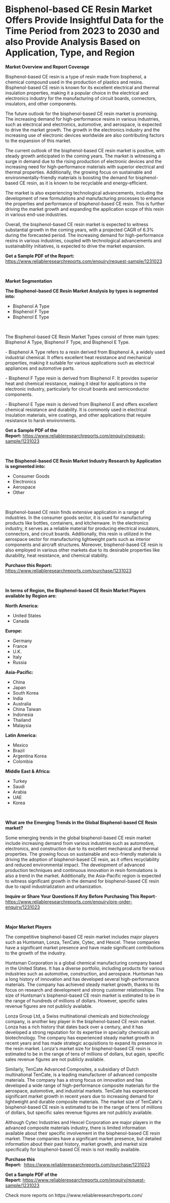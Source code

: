 <p><h1>Bisphenol-based CE Resin Market Offers Provide Insightful Data for the Time Period from 2023 to 2030 and also Provide Analysis Based on Application, Type, and Region</h1></p><p><strong>Market Overview and Report Coverage</strong></p>
<p><p>Bisphenol-based CE resin is a type of resin made from bisphenol, a chemical compound used in the production of plastics and resins. Bisphenol-based CE resin is known for its excellent electrical and thermal insulation properties, making it a popular choice in the electrical and electronics industry for the manufacturing of circuit boards, connectors, insulators, and other components.</p><p>The future outlook for the bisphenol-based CE resin market is promising. The increasing demand for high-performance resins in various industries, such as electrical and electronics, automotive, and aerospace, is expected to drive the market growth. The growth in the electronics industry and the increasing use of electronic devices worldwide are also contributing factors to the expansion of this market.</p><p>The current outlook of the bisphenol-based CE resin market is positive, with steady growth anticipated in the coming years. The market is witnessing a surge in demand due to the rising production of electronic devices and the increasing need for high-performance materials with superior electrical and thermal properties. Additionally, the growing focus on sustainable and environmentally-friendly materials is boosting the demand for bisphenol-based CE resin, as it is known to be recyclable and energy-efficient.</p><p>The market is also experiencing technological advancements, including the development of new formulations and manufacturing processes to enhance the properties and performance of bisphenol-based CE resin. This is further driving the market growth and expanding the application scope of this resin in various end-use industries.</p><p>Overall, the bisphenol-based CE resin market is expected to witness substantial growth in the coming years, with a projected CAGR of 6.3% during the forecasted period. The increasing demand for high-performance resins in various industries, coupled with technological advancements and sustainability initiatives, is expected to drive the market expansion.</p></p>
<p><strong>Get a Sample PDF of the Report:</strong> <a href="https://www.reliableresearchreports.com/enquiry/request-sample/1231023">https://www.reliableresearchreports.com/enquiry/request-sample/1231023</a></p>
<p>&nbsp;</p>
<p><strong>Market Segmentation</strong></p>
<p><strong>The Bisphenol-based CE Resin Market Analysis by types is segmented into:</strong></p>
<p><ul><li>Bisphenol A Type</li><li>Bisphenol F Type</li><li>Bisphenol E Type</li></ul></p>
<p>&nbsp;</p>
<p><p>The Bisphenol-based CE Resin Market Types consist of three main types: Bisphenol A Type, Bisphenol F Type, and Bisphenol E Type. </p><p>- Bisphenol A Type refers to a resin derived from Bisphenol A, a widely used industrial chemical. It offers excellent heat resistance and mechanical properties, making it suitable for various applications such as electrical appliances and automotive parts.</p><p>- Bisphenol F Type resin is derived from Bisphenol F. It provides superior heat and chemical resistance, making it ideal for applications in the electronic industry, particularly for circuit boards and semiconductor components.</p><p>- Bisphenol E Type resin is derived from Bisphenol E and offers excellent chemical resistance and durability. It is commonly used in electrical insulation materials, wire coatings, and other applications that require resistance to harsh environments.</p></p>
<p><strong>Get a Sample PDF of the Report:</strong>&nbsp;<a href="https://www.reliableresearchreports.com/enquiry/request-sample/1231023">https://www.reliableresearchreports.com/enquiry/request-sample/1231023</a></p>
<p>&nbsp;</p>
<p><strong>The Bisphenol-based CE Resin Market Industry Research by Application is segmented into:</strong></p>
<p><ul><li>Consumer Goods</li><li>Electronics</li><li>Aerospace</li><li>Other</li></ul></p>
<p>&nbsp;</p>
<p><p>Bisphenol-based CE resin finds extensive application in a range of industries. In the consumer goods sector, it is used for manufacturing products like bottles, containers, and kitchenware. In the electronics industry, it serves as a reliable material for producing electrical insulators, connectors, and circuit boards. Additionally, this resin is utilized in the aerospace sector for manufacturing lightweight parts such as interior components and aircraft structures. Moreover, bisphenol-based CE resin is also employed in various other markets due to its desirable properties like durability, heat resistance, and chemical stability.</p></p>
<p><strong>Purchase this Report:</strong>&nbsp; <a href="https://www.reliableresearchreports.com/purchase/1231023">https://www.reliableresearchreports.com/purchase/1231023</a></p>
<p>&nbsp;</p>
<p><strong>In terms of Region, the Bisphenol-based CE Resin Market Players available by Region are:</strong></p>
<p>
    <p> <strong> North America: </strong>
        <ul>
            <li>United States</li>
            <li>Canada</li>
        </ul>
        </p> 
    <p> <strong> Europe: </strong>
        <ul>
            <li>Germany</li>
            <li>France</li>
            <li>U.K.</li>
            <li>Italy</li>
            <li>Russia</li>
        </ul>
        </p> 
    <p> <strong> Asia-Pacific: </strong>
        <ul>
            <li>China</li>
            <li>Japan</li>
            <li>South Korea</li>
            <li>India</li>
            <li>Australia</li>
            <li>China Taiwan</li>
            <li>Indonesia</li>
            <li>Thailand</li>
            <li>Malaysia</li>
        </ul>
        </p> 
    <p> <strong> Latin America: </strong>
        <ul>
            <li>Mexico</li>
            <li>Brazil</li>
            <li>Argentina Korea</li>
            <li>Colombia</li>
        </ul>
        </p> 
    <p> <strong> Middle East & Africa: </strong>
        <ul>
            <li>Turkey</li>
            <li>Saudi</li>
            <li>Arabia</li>
            <li>UAE</li>
            <li>Korea</li>
        </ul>
    </p>
    </p>
<p>&nbsp;</p>
<p><strong>What are the Emerging Trends in the Global Bisphenol-based CE Resin market?</strong></p>
<p><p>Some emerging trends in the global bisphenol-based CE resin market include increasing demand from various industries such as automotive, electronics, and construction due to its excellent mechanical and thermal properties. The growing focus on sustainable and eco-friendly materials is driving the adoption of bisphenol-based CE resin, as it offers recyclability and reduced environmental impact. The development of advanced production techniques and continuous innovation in resin formulations is also a trend in the market. Additionally, the Asia-Pacific region is expected to witness significant growth in the demand for bisphenol-based CE resin due to rapid industrialization and urbanization.</p></p>
<p><strong>Inquire or Share Your Questions If Any Before Purchasing This Report</strong>- <a href="https://www.reliableresearchreports.com/enquiry/pre-order-enquiry/1231023">https://www.reliableresearchreports.com/enquiry/pre-order-enquiry/1231023</a></p>
<p>&nbsp;</p>
<p><strong>Major Market Players</strong></p>
<p><p>The competitive bisphenol-based CE resin market includes major players such as Huntsman, Lonza, TenCate, Cytec, and Hexcel. These companies have a significant market presence and have made significant contributions to the growth of the industry.</p><p>Huntsman Corporation is a global chemical manufacturing company based in the United States. It has a diverse portfolio, including products for various industries such as automotive, construction, and aerospace. Huntsman has a long history of innovation and has developed several high-performance materials. The company has achieved steady market growth, thanks to its focus on research and development and strong customer relationships. The size of Huntsman's bisphenol-based CE resin market is estimated to be in the range of hundreds of millions of dollars. However, specific sales revenue figures are not publicly available.</p><p>Lonza Group Ltd, a Swiss multinational chemicals and biotechnology company, is another key player in the bisphenol-based CE resin market. Lonza has a rich history that dates back over a century, and it has developed a strong reputation for its expertise in specialty chemicals and biotechnology. The company has experienced steady market growth in recent years and has made strategic acquisitions to expand its presence in the resin market. Lonza's market size for bisphenol-based CE resin is estimated to be in the range of tens of millions of dollars, but again, specific sales revenue figures are not publicly available.</p><p>Similarly, TenCate Advanced Composites, a subsidiary of Dutch multinational TenCate, is a leading manufacturer of advanced composite materials. The company has a strong focus on innovation and has developed a wide range of high-performance composite materials for the aerospace, automotive, and industrial markets. TenCate has experienced significant market growth in recent years due to increasing demand for lightweight and durable composite materials. The market size of TenCate's bisphenol-based CE resin is estimated to be in the range of tens of millions of dollars, but specific sales revenue figures are not publicly available.</p><p>Although Cytec Industries and Hexcel Corporation are major players in the advanced composite materials industry, there is limited information available about their specific involvement in the bisphenol-based CE resin market. These companies have a significant market presence, but detailed information about their past history, market growth, and market size specifically for bisphenol-based CE resin is not readily available.</p></p>
<p><strong>Purchase this Report:</strong>&nbsp;&nbsp;<a href="https://www.reliableresearchreports.com/purchase/1231023">https://www.reliableresearchreports.com/purchase/1231023</a></p>
<p></p>
<p><strong>Get a Sample PDF of the Report:</strong>&nbsp;<a href="https://www.reliableresearchreports.com/enquiry/request-sample/1231023">https://www.reliableresearchreports.com/enquiry/request-sample/1231023</a></p>
<p>Check more reports on https://www.reliableresearchreports.com/</p>